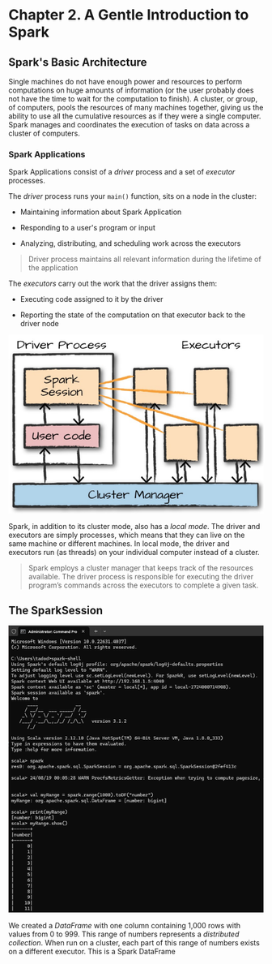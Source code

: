 # Chapter 2. A Gentle Introduction to Spark

## Spark's Basic Architecture

Single machines do not have enough power and resources to perform computations on huge amounts of information (or the
user probably does not have the time to wait for the computation to finish). A cluster, or group, of computers, pools
the resources of many machines together, giving us the ability to use all the cumulative resources as if they were a
single computer. Spark manages and coordinates the execution of tasks on data across a cluster of computers.

### Spark Applications

Spark Applications consist of a _driver_ process and a set of _executor_ processes.

The _driver_ process runs your `main()` function, sits on a node in the cluster:

- Maintaining information about Spark Application

- Responding to a user's program or input

- Analyzing, distributing, and scheduling work across the executors

> Driver process maintains all relevant information during the lifetime of the application

The _executors_ carry out the work that the driver assigns them:

- Executing code assigned to it by the driver

- Reporting the state of the computation on that executor back to the driver node

![spark application architecture.png](spark%20application%20architecture.png)

Spark, in addition to its cluster mode, also has a _local mode_. The driver and executors are simply processes, which
means that they can live on the same machine or different machines. In local mode, the driver and executors run (as
threads) on your individual computer instead of a cluster.

> Spark employs a cluster manager that keeps track of the resources available. The driver process is responsible for
> executing the driver program’s commands across the executors to complete a given task.

## The SparkSession

![start sparksession.png](start%20sparksession.png)

We created a _DataFrame_ with one column containing 1,000 rows with values from 0 to 999. This range of numbers
represents a _distributed collection_. When run on a cluster, each part of this range of numbers exists on a different
executor. This is a Spark DataFrame
